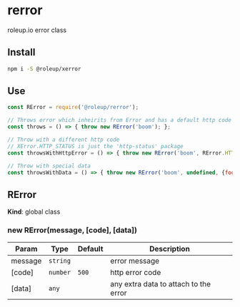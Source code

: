 # rerror
roleup.io error class

## Install
```bash
npm i -S @roleup/xerror
```

## Use
```javascript
const RError = require('@roleup/rerror');

// Throws error which inheirits from Error and has a default http code of 500 INTERNAL_SERVER_ERROR
const throws = () => { throw new RError('boom'); };

// Throw with a different http code
// XError.HTTP_STATUS is just the 'http-status' package
const throwsWithHttpError = () => { throw new RError('boom', RError.HTTP_STATUS.BAD_REQUEST); };

// Throw with special data
const throwsWithData = () => { throw new RError('boom', undefined, {foo: 'bar'}); };
```

<a name="RError"></a>

## RError
**Kind**: global class  
<a name="new_RError_new"></a>

### new RError(message, [code], [data])

| Param | Type | Default | Description |
| --- | --- | --- | --- |
| message | <code>string</code> |  | error message |
| [code] | <code>number</code> | <code>500</code> | http error code |
| [data] | <code>any</code> |  | any extra data to attach to the error |

